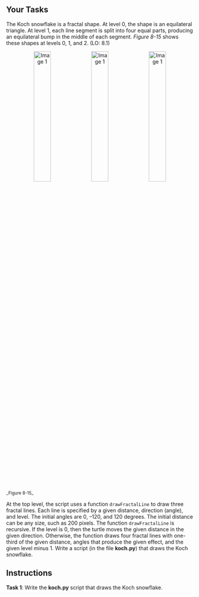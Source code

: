 <!-- manual -->

## Your Tasks

The Koch snowflake is a fractal shape. At level 0, the shape is an equilateral triangle. At level 1, each line segment is split into four equal parts, producing an equilateral bump in the middle of each segment. _Figure 8-15_ shows these shapes at levels 0, 1, and 2. (LO: 8.1)

<p align="center">
    <img src="../assets/8.15a.png" width="30%" alt="Image 1">
    <img src="../assets/8.15b.png" width="30%" alt="Image 1">
    <img src="../assets/8.15c.png" width="30%" alt="Image 1">
</p>
 <sup>_Figure 8-15_</sup>

At the top level, the script uses a function `drawFractalLine` to draw three fractal lines. Each line is specified by a given distance, direction (angle), and level. The initial angles are 0, –120, and 120 degrees. The initial distance can be any size, such as 200 pixels. The function `drawFractalLine` is recursive. If the level is 0, then the turtle moves the given distance in the given direction. Otherwise, the function draws four fractal lines with one-third of the given distance, angles that produce the given effect, and the given level minus 1. Write a script (in the file **koch.py**) that draws the Koch snowflake.

## Instructions

**Task 1**: Write the **koch.py** script that draws the Koch snowflake.